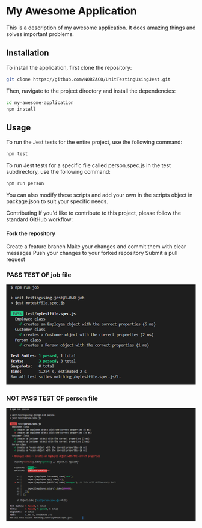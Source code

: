 

# My Awesome Application

This is a description of my awesome application. It does amazing things and solves important problems.

## Installation

To install the application, first clone the repository:

```bash
git clone https://github.com/NORZACO/UnitTestingUsingJest.git

```

Then, navigate to the project directory and install the dependencies:

```bash
cd my-awesome-application
npm install

```


## Usage
To run the Jest tests for the entire project, use the following command:

```bash
npm test
```


To run Jest tests for a specific file called person.spec.js in the test subdirectory, use the following command:


```bash
npm run person
```


You can also modify these scripts and add your own in the scripts object in package.json to suit your specific needs.

Contributing
If you'd like to contribute to this project, please follow the standard GitHub workflow:

#### Fork the repository
Create a feature branch
Make your changes and commit them with clear messages
Push your changes to your forked repository
Submit a pull request



### PASS TEST OF job file

![1679753038053](image/README/1679753038053.png)



### NOT PASS TEST OF person file

![1679753316277](image/README/1679753316277.png)



